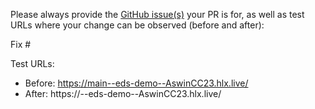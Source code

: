 Please always provide the [GitHub issue(s)](../issues) your PR is for, as well as test URLs where your change can be observed (before and after):

Fix #<gh-issue-id>

Test URLs:
- Before: https://main--eds-demo--AswinCC23.hlx.live/
- After: https://<branch>--eds-demo--AswinCC23.hlx.live/
